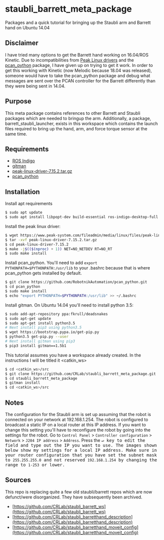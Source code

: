 # staubli_barrett_meta_package
Packages and a quick tutorial for bringing up the Staubli arm and Barrett hand on Ubuntu 14.04

## Disclaimer
I have tried many options to get the Barrett hand working on 16.04/ROS Kinetic. Due to incompatibilities from [Peak Linux drivers](http://www.peak-system.com/fileadmin/media/linux/index.htm) and the [pcan_python](https://github.com/RobotnikAutomation/pcan_python) package, I have given up on trying to get it work. In order to get this working with Kinetic (now Melodic because 18.04 was released), someone would have to take the pcan_python package and debug what messages are sent over the PCAN controller for the Barrett differently than they were being sent in 14.04. 

## Purpose
This meta package contains references to other Barrett and Staubli packages which are needed to bringup the arm. Additionally, a package, barrett_staubli_launcher, exists in this workspace which contains the launch files required to bring up the hand, arm, and force torque sensor at the same time. 

## Requirements

- [ROS Indigo](http://wiki.ros.org/indigo)
- [gitman](https://github.com/jacebrowning/gitman)
- [peak-linux-driver-7.15.2.tar.gz](https://www.peak-system.com/fileadmin/media/linux/files/peak-linux-driver-7.15.2.tar.gz)
- [pcan_python](https://github.com/RobotnikAutomation/pcan_python)

## Installation

Install apt requirements
```bash
$ sudo apt update
$ sudo apt install libpopt-dev build-essential ros-indigo-desktop-full swig
```

Install the peak linux driver:
```bash
$ wget https://www.peak-system.com/fileadmin/media/linux/files/peak-linux-driver-7.15.2.tar.gz
$ tar -xvf peak-linux-driver-7.15.2.tar.gz
$ cd peak-linux-driver-7.15.2
$ make -j$(($(nproc) + 1)) NET=NO_NETDEV RT=NO_RT
$ sudo make install
```

Install pcan_python. You'll need to add `export PYTHONPATH=$PYTHONPATH:/usr/lib` to your .bashrc because that is where pcan_python gets installed by default.
```bash
$ git clone https://github.com/RobotnikAutomation/pcan_python.git
$ cd pcan_python
$ sudo make install
$ echo "export PYTHONPATH=$PYTHONPATH:/usr/lib" >> ~/.bashrc
```

Install gitman. On Ubuntu 14.04 you'll need to install python 3.5:
```bash
$ sudo add-apt-repository ppa:fkrull/deadsnakes
$ sudo apt-get update
$ sudo apt-get install python3.5
# Next install pip3 using python3.5
$ wget https://bootstrap.pypa.io/get-pip.py
$ python3.5 get-pip.py --user
# Next install gitman using pip3
$ pip3 install gitman==1.5b1
```

This tutorial assumes you have a workspace already created. In the instructions I will be titled it <catkin_ws>
```bash
$ cd <catkin_ws>/src
$ git clone https://github.com/CRLab/staubli_barrett_meta_package.git
$ cd staubli_barrett_meta_package
$ gitman install
$ cd <catkin_ws>/src
```

## Notes
The configuration for the Staubli arm is set up assuming that the robot is connected on your network at 192.168.1.254. The robot is configured to broadcast a static IP on a local router at this IP address. If you want to change this setting you'll have to reconfigure the robot by going into the settings for the robot. Go to `Control Panel` > `Controller configuration` > `Network` > `J204 IP address` > `Address`. Press the <kbd>↵<bkd> key to edit the field and type out the IP you want to use. The images shown below show my settings for a local IP address. Make sure in your router configuration that you have set the subnet mask to `255.255.255.0` and not reserved `192.168.1.254` by changing the range to `1-253` or lower. 

## Sources
This repo is replacing quite a few old staubli/barrett repos which are now defunct/were disorganized. They have subsequently been archived.
- [https://github.com/CRLab/staubli_barrett_ws](https://github.com/CRLab/staubli_barrett_ws)
- [https://github.com/CRLab/staubli_barretthand_description](https://github.com/CRLab/staubli_barretthand_description)
- [https://github.com/CRLab/staubli_barretthand_moveit_config](https://github.com/CRLab/staubli_barretthand_moveit_config)